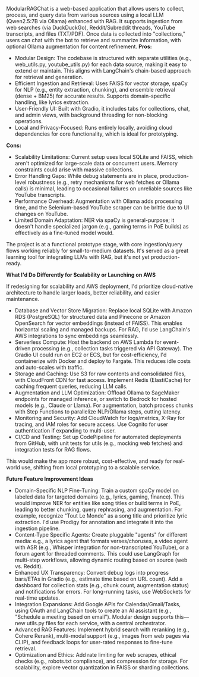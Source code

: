 ModularRAGChat is a web-based application that allows users to collect, process, and query data from various sources using a local LLM (Qwen2.5:7B via Ollama) enhanced with RAG. It supports ingestion from web searches (via DuckDuckGo), Reddit/Subreddit threads, YouTube transcripts, and files (TXT/PDF). Once data is collected into "collections," users can chat with the bot to retrieve and summarize information, with optional Ollama augmentation for content refinement.
**Pros:**
- Modular Design: The codebase is structured with separate utilities (e.g., web_utils.py, youtube_utils.py) for each data source, making it easy to extend or maintain. This aligns with LangChain's chain-based approach for retrieval and generation.
- Efficient Ingestion and Retrieval: Uses FAISS for vector storage, spaCy for NLP (e.g., entity extraction, chunking), and ensemble retrieval (dense + BM25) for accurate results. Supports domain-specific handling, like lyrics extraction.
- User-Friendly UI: Built with Gradio, it includes tabs for collections, chat, and admin views, with background threading for non-blocking operations.
- Local and Privacy-Focused: Runs entirely locally, avoiding cloud dependencies for core functionality, which is ideal for prototyping.

**Cons:**
- Scalability Limitations: Current setup uses local SQLite and FAISS, which aren't optimized for large-scale data or concurrent users. Memory constraints could arise with massive collections.
- Error Handling Gaps: While debug statements are in place, production-level robustness (e.g., retry mechanisms for web fetches or Ollama calls) is minimal, leading to occasional failures on unreliable sources like YouTube transcripts.
- Performance Overhead: Augmentation with Ollama adds processing time, and the Selenium-based YouTube scraper can be brittle due to UI changes on YouTube.
- Limited Domain Adaptation: NER via spaCy is general-purpose; it doesn't handle specialized jargon (e.g., gaming terms in PoE builds) as effectively as a fine-tuned model would.

The project is at a functional prototype stage, with core ingestion/query flows working reliably for small-to-medium datasets. It's served as a great learning tool for integrating LLMs with RAG, but it's not yet production-ready.

**What I'd Do Differently for Scalability or Launching on AWS**

If redesigning for scalability and AWS deployment, I'd prioritize cloud-native architecture to handle larger loads, better reliability, and easier maintenance.
- Database and Vector Store Migration: Replace local SQLite with Amazon RDS (PostgreSQL) for structured data and Pinecone or Amazon OpenSearch for vector embeddings (instead of FAISS). This enables horizontal scaling and managed backups. For RAG, I'd use LangChain's AWS integrations to sync embeddings seamlessly.
- Serverless Compute: Host the backend on AWS Lambda for event-driven processing (e.g., collection tasks triggered via API Gateway). The Gradio UI could run on EC2 or ECS, but for cost-efficiency, I'd containerize with Docker and deploy to Fargate. This reduces idle costs and auto-scales with traffic.
- Storage and Caching: Use S3 for raw contents and consolidated files, with CloudFront CDN for fast access. Implement Redis (ElastiCache) for caching frequent queries, reducing LLM calls.
- Augmentation and LLM Optimization: Offload Ollama to SageMaker endpoints for managed inference, or switch to Bedrock for hosted models (e.g., Claude or Llama). For augmentation, batch process chunks with Step Functions to parallelize NLP/Ollama steps, cutting latency.
- Monitoring and Security: Add CloudWatch for logs/metrics, X-Ray for tracing, and IAM roles for secure access. Use Cognito for user authentication if expanding to multi-user.
- CI/CD and Testing: Set up CodePipeline for automated deployments from GitHub, with unit tests for utils (e.g., mocking web fetches) and integration tests for RAG flows.

This would make the app more robust, cost-effective, and ready for real-world use, shifting from local prototyping to a scalable service.

**Future Feature Improvement Ideas**
- Domain-Specific NLP Fine-Tuning: Train a custom spaCy model on labeled data for targeted domains (e.g., lyrics, gaming, finance). This would improve NER for entities like song titles or build terms in PoE, leading to better chunking, query rephrasing, and augmentation. For example, recognize "Tout Le Monde" as a song title and prioritize lyric extraction. I'd use Prodigy for annotation and integrate it into the ingestion pipeline.
- Content-Type Specific Agents: Create pluggable "agents" for different media: e.g., a lyrics agent that formats verses/choruses, a video agent with ASR (e.g., Whisper integration for non-transcripted YouTube), or a forum agent for threaded comments. This could use LangGraph for multi-step workflows, allowing dynamic routing based on source (web vs. Reddit).
- Enhanced UX Transparency: Convert debug logs into progress bars/ETAs in Gradio (e.g., estimate time based on URL count). Add a dashboard for collection stats (e.g., chunk count, augmentation status) and notifications for errors. For long-running tasks, use WebSockets for real-time updates.
- Integration Expansions: Add Google APIs for Calendar/Gmail/Tasks, using OAuth and LangChain tools to create an AI assistant (e.g., "Schedule a meeting based on email"). Modular design supports this—new utils.py files for each service, with a central orchestrator.
- Advanced RAG Features: Implement hybrid search with reranking (e.g., Cohere Rerank), multi-modal support (e.g., images from web pages via CLIP), and feedback loops for user-rated responses to fine-tune retrieval.
- Optimization and Ethics: Add rate limiting for web scrapes, ethical checks (e.g., robots.txt compliance), and compression for storage. For scalability, explore vector quantization in FAISS or sharding collections.
